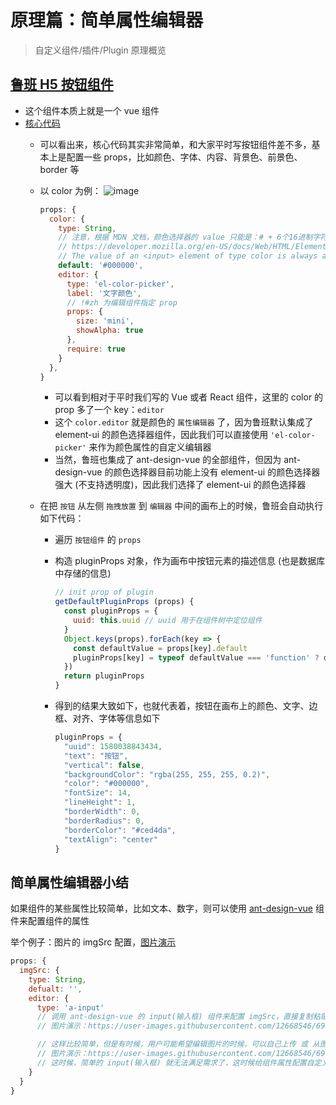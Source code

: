 # 原理篇：简单属性编辑器
> 自定义组件/插件/Plugin 原理概览

## [鲁班 H5 按钮组件](https://github.com/luban-h5-components/lbc-button)
- 这个组件本质上就是一个 vue 组件
- [核心代码](https://github.com/luban-h5-components/lbc-button/blob/master/src/component/entry.js)
  - 可以看出来，核心代码其实非常简单，和大家平时写按钮组件差不多，基本上是配置一些 props，比如颜色、字体、内容、背景色、前景色、border 等
  - 以 color 为例：
  ![image](https://user-images.githubusercontent.com/12668546/73135438-f8a66c00-407c-11ea-9f7c-1b110ea3b2b3.png)

    ```js
    props: {
      color: {
        type: String,
        // 注意，根据 MDN 文档，颜色选择器的 value 只能是：# + 6个16进制字符串
        // https://developer.mozilla.org/en-US/docs/Web/HTML/Element/input/color#Value
        // The value of an <input> element of type color is always a DOMString which contains a 7-character string specifying an RGB color in hexadecimal format.
        default: '#000000',
        editor: {
          type: 'el-color-picker',
          label: '文字颜色',
          // !#zh 为编辑组件指定 prop
          props: {
            size: 'mini',
            showAlpha: true
          },
          require: true
        }
      },
    }
    ```
      - 可以看到相对于平时我们写的 Vue 或者 React 组件，这里的 color 的 prop 多了一个 key：`editor`
      - 这个 `color.editor` 就是颜色的 `属性编辑器` 了，因为鲁班默认集成了 element-ui 的颜色选择器组件，因此我们可以直接使用 `'el-color-picker'` 来作为颜色属性的自定义编辑器
      - 当然，鲁班也集成了 ant-design-vue 的全部组件，但因为 ant-design-vue 的颜色选择器目前功能上没有 element-ui 的颜色选择器强大 (不支持透明度)，因此我们选择了 element-ui 的颜色选择器


  - 在把 `按钮` 从左侧 `拖拽放置` 到 `编辑器` 中间的画布上的时候，鲁班会自动执行如下代码：
    - 遍历 `按钮组件` 的 `props`
    - 构造 pluginProps 对象，作为画布中按钮元素的描述信息 (也是数据库中存储的信息)
        ```js
        // init prop of plugin
        getDefaultPluginProps (props) {
          const pluginProps = {
            uuid: this.uuid // uuid 用于在组件树中定位组件
          }
          Object.keys(props).forEach(key => {
            const defaultValue = props[key].default
            pluginProps[key] = typeof defaultValue === 'function' ? defaultValue() : defaultValue
          })
          return pluginProps
        }
        ```

    - 得到的结果大致如下，也就代表着，按钮在画布上的颜色、文字、边框、对齐、字体等信息如下
      ```js
      pluginProps = {
        "uuid": 1580038843434,
        "text": "按钮",
        "vertical": false,
        "backgroundColor": "rgba(255, 255, 255, 0.2)",
        "color": "#000000",
        "fontSize": 14,
        "lineHeight": 1,
        "borderWidth": 0,
        "borderRadius": 0,
        "borderColor": "#ced4da",
        "textAlign": "center"
      }
      ```

## 简单属性编辑器小结
如果组件的某些属性比较简单，比如文本、数字，则可以使用 [ant-design-vue](https://www.antdv.com/docs/vue/introduce-cn/) 组件来配置组件的属性

举个例子：图片的 imgSrc 配置，[图片演示](https://user-images.githubusercontent.com/12668546/69001390-42096b00-0918-11ea-85b4-0ec868e44769.png)

```js
props: {
  imgSrc: {
    type: String,
    defualt: '',
    editor: {
      type: 'a-input'
      // 调用 ant-design-vue 的 input(输入框) 组件来配置 imgSrc，直接复制粘贴图片的链接即可
      // 图片演示：https://user-images.githubusercontent.com/12668546/69001390-42096b00-0918-11ea-85b4-0ec868e44769.png

      // 这样比较简单，但是有时候，用户可能希望编辑图片的时候，可以自己上传 或 从图片库中选择图片
      // 图片演示：https://user-images.githubusercontent.com/12668546/69001396-6a916500-0918-11ea-8f39-5e27a688d2fe.png
      // 这时候，简单的 input(输入框) 就无法满足需求了，这时候给组件属性配置自定义编辑器就有了用武之地了，具体请往下看。
    }
  }
}
```
